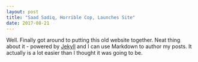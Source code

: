 ```yaml
---
layout: post
title: "Saad Sadiq, Horrible Cop, Launches Site"
date: 2017-08-21
---
```


Well. Finally got around to putting this old website together. Neat thing about it - powered by [Jekyll](http://jekyllrb.com) and I can use Markdown to author my posts. It actually is a lot easier than I thought it was going to be.
